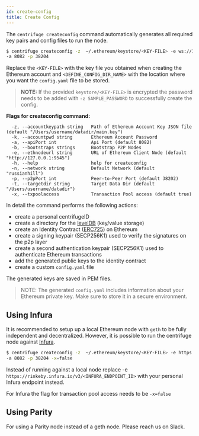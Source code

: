 ```yaml
---
id: create-config
title: Create Config
---
```

The `centrifuge createconfig` command automatically generates all required key pairs and config files
to run the node.

  ```bash
  $ centrifuge createconfig -z  ~/.ethereum/keystore/<KEY-FILE> -e ws://127.0.0.1:8546 -t <DEFINE_CONFIG_DIR_NAME> \
  -a 8082 -p 38204
  ```

Replace the `<KEY-FILE>` with the key file you obtained when creating the Ethereum account and `<DEFINE_CONFIG_DIR_NAME>` with the location where you want the `config.yaml`  file to be stored.

> **NOTE:** If the provided `keystore/<KEY-FILE>` is encrypted the password needs to be added with `-z SAMPLE_PASSWORD` to successfully create the config.


**Flags for createconfig command:**

```text
  -z, --accountkeypath string   Path of Ethereum Account Key JSON file (default "/Users/username/datadir/main.key")
  -k, --accountpwd string       Ethereum Account Password
  -a, --apiPort int             Api Port (default 8082)
  -b, --bootstraps strings      Bootstrap P2P Nodes
  -e, --ethnodeurl string       URL of Ethereum Client Node (default "http://127.0.0.1:9545")
  -h, --help                    help for createconfig
  -n, --network string          Default Network (default "russianhill")
  -p, --p2pPort int             Peer-to-Peer Port (default 38202)
  -t, --targetdir string        Target Data Dir (default "/Users/username/datadir")
  -x, --txpoolaccess            Transaction Pool access (default true)
 ```
  


In detail the command performs the following actions:
- create a personal centrifugeID
- create a directory for the [levelDB](http://leveldb.org/) (key/value storage)
- create an Identity Contract ([ERC725](https://github.com/ethereum/EIPs/issues/725)) on Ethereum
- create a signing keypair (SECP256K1) used to verify the signatures on the p2p layer
- create a second authentication keypair (SECP256K1) used to authenticate Ethereum transactions
- add the generated public keys to the identity contract
- create a custom `config.yaml` file

The generated keys are saved in PEM files. 


> NOTE: The generated `config.yaml` includes information about your Ethereum private key. Make sure to store it in a secure environment.

  
## Using Infura 
It is recommended to setup up a local Ethereum node with `geth` to be fully independent and decentralized.
However, it is possible to run the centrifuge node against [Infura](https://infura.io/).

  ```bash
  $ centrifuge createconfig -z  ~/.ethereum/keystore/<KEY-FILE> -e https://rinkeby.infura.io/v3/<INFURA_ENDPOINT_ID> -t <DEFINE_CONFIG_DIR_NAME> \
  -a 8082 -p 38204 -x=false
  ```

Instead of running against a local node replace -e `https://rinkeby.infura.io/v3/<INFURA_ENDPOINT_ID>` with your 
personal Infura endpoint instead.

For Infura the flag for transaction pool access needs to be `-x=false`

## Using Parity
For using a Parity node instead of a geth node. Please reach us on Slack. 